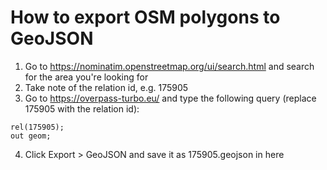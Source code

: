 # How to export OSM polygons to GeoJSON

1. Go to https://nominatim.openstreetmap.org/ui/search.html and search for the area you're looking for
2. Take note of the relation id, e.g. 175905
3. Go to https://overpass-turbo.eu/ and type the following query (replace 175905 with the relation id):

```
rel(175905);
out geom;
```

4. Click Export > GeoJSON and save it as 175905.geojson in here
